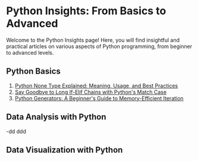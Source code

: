 # Python Insights: From Basics to Advanced

Welcome to the Python Insights page! Here, you will find insightful and practical articles on various aspects of Python programming, from beginner to advanced levels.

## Python Basics

1. [Python None Type Explained: Meaning, Usage, and Best Practices](none-type-explained.md)
2. [Say Goodbye to Long If-Elif Chains with Python's Match Case](match-case.md)
3. [Python Generators: A Beginner's Guide to Memory-Efficient Iteration](generators-in-python.md)

## Data Analysis with Python
-dd
ddd

## Data Visualization with Python